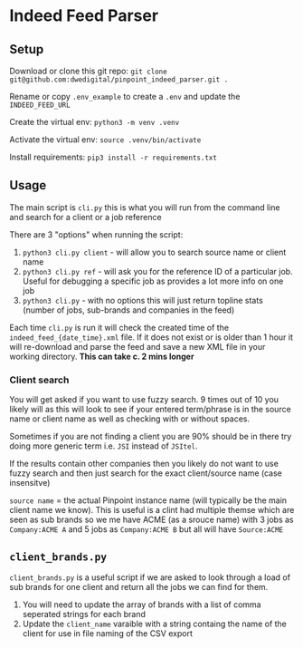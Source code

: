 # Indeed Feed Parser

## Setup

Download or clone this git repo:
`git clone git@github.com:dwedigital/pinpoint_indeed_parser.git .`

Rename or copy `.env_example` to create a `.env` and update the `INDEED_FEED_URL`

Create the virtual env:
`python3 -m venv .venv`

Activate the virtual env:
`source .venv/bin/activate`

Install requirements:
`pip3 install -r requirements.txt`

## Usage

The main script is `cli.py` this is what you will run from the command line and search for a client or a job reference

There are 3 "options" when running the script:

1. `python3 cli.py client` - will allow you to search source name or client name
2. `python3 cli.py ref` - will ask you for the reference ID of a particular job. Useful for debugging a specific job as provides a lot more info on one job
3. `python3 cli.py` - with no options this will just return topline stats (number of jobs, sub-brands and companies in the feed)

Each time `cli.py` is run it will check the created time of the `indeed_feed_{date_time}.xml` file. If it does not exist or is older than 1 hour it will re-download and parse the feed and save a new XML file in your working directory. **This can take c. 2 mins longer**

### Client search

You will get asked if you want to use fuzzy search. 9 times out of 10 you likely will as this will look to see if your entered term/phrase is in the source name or client name as well as checking with or without spaces.

Sometimes if you are not finding a client you are 90% should be in there try doing more generic term i.e. `JSI` instead of `JSItel`.

If the results contain other companies then you likely do not want to use fuzzy search and then just search for the exact client/source name (case insensitve)

`source name` = the actual Pinpoint instance name (will typically be the main client name we know). This is useful is a clint had multiple themse which are seen as sub brands so we me have ACME (as a srouce name) with 3 jobs as `Company:ACME A` and 5 jobs as `Company:ACME B` but all will have `Source:ACME`

## `client_brands.py`

`client_brands.py` is a useful script if we are asked to look through a load of sub brands for one client and return all the jobs we can find for them.

1. You will need to update the array of brands with a list of comma seperated strings for each brand
2. Update the `client_name` varaible with a string containg the name of the client for use in file naming of the CSV export
